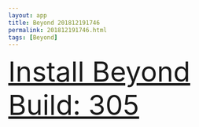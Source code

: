 ```yaml
---
layout: app
title: Beyond 201812191746
permalink: 201812191746.html
tags: [Beyond]
---
```

<div class="pure-g">
    <div class="pure-u-1-1" style="font-size: 4em">
        <a class="pure-button-primary" href="itms-services://?action=download-manifest&url=https%3A%2F%2Flitsungyisigono.github.io%2FTestScript%2Fmanifests%2F201812191746.plist"><i class="fa fa-download" aria-hidden="true"></i>Install Beyond Build: 305</a>
    </div>
</div>